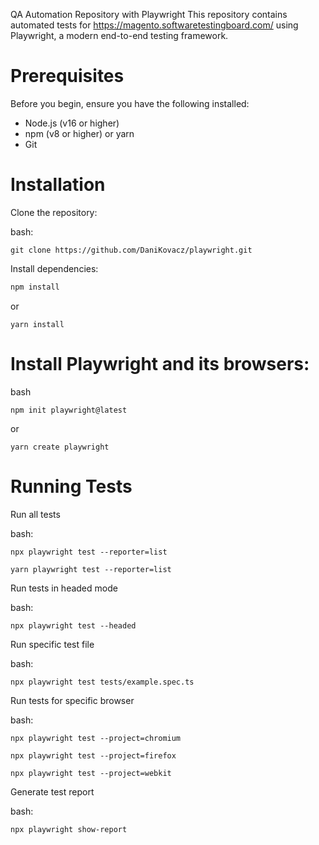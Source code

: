 QA Automation Repository with Playwright
This repository contains automated tests for https://magento.softwaretestingboard.com/ using Playwright, a modern end-to-end testing framework.

# Prerequisites
Before you begin, ensure you have the following installed:

- Node.js (v16 or higher)
- npm (v8 or higher) or yarn
- Git

# Installation
Clone the repository:

bash:
```
git clone https://github.com/DaniKovacz/playwright.git
```

Install dependencies:
``` bash
npm install

```
or
```
yarn install
```
# Install Playwright and its browsers:

bash
```
npm init playwright@latest
```
or
```
yarn create playwright
```

# Running Tests
Run all tests

bash:
```
npx playwright test --reporter=list
```
```
yarn playwright test --reporter=list
```

Run tests in headed mode

bash: 
```
npx playwright test --headed
```

Run specific test file

bash:
```
npx playwright test tests/example.spec.ts
```

Run tests for specific browser

bash: 
```
npx playwright test --project=chromium 
```
```
npx playwright test --project=firefox
```
```
npx playwright test --project=webkit
```
Generate test report

bash:
```
npx playwright show-report
```
